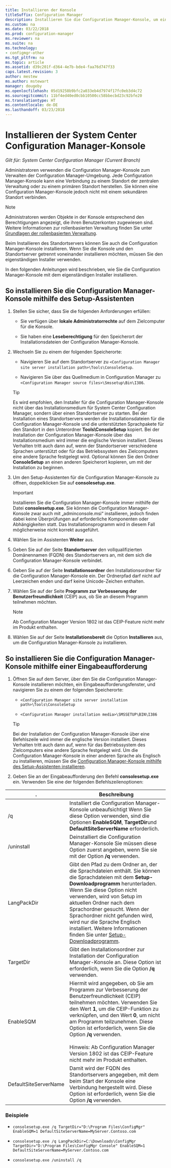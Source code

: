 ```yaml
---
title: Installieren der Konsole
titleSuffix: Configuration Manager
description: Installieren Sie die Configuration Manager-Konsole, um eine Verbindung zu einem Standort der zentralen Verwaltung oder einem primären Standort herzustellen.
ms.custom: na
ms.date: 03/22/2018
ms.prod: configuration-manager
ms.reviewer: na
ms.suite: na
ms.technology:
- configmgr-other
ms.tgt_pltfrm: na
ms.topic: article
ms.assetid: d39c201f-d364-4e7b-bde4-faa76d747f33
caps.latest.revision: 3
author: mestew
ms.author: mstewart
manager: dougeby
ms.openlocfilehash: 05d19258b9bfc2a033eb4d7974f17fc0eb3d4c72
ms.sourcegitcommit: 11bf4ed40ed0cbb10500cc58bbecbd23c92bfe20
ms.translationtype: HT
ms.contentlocale: de-DE
ms.lasthandoff: 03/23/2018
---
```

# <a name="install-the-system-center-configuration-manager-console"></a>Installieren der System Center Configuration Manager-Konsole

*Gilt für: System Center Configuration Manager (Current Branch)*

Administratoren verwenden die Configuration Manager-Konsole zum Verwalten der Configuration Manager-Umgebung. Jede Configuration Manager-Konsole kann eine Verbindung zu einem Standort der zentralen Verwaltung oder zu einem primären Standort herstellen. Sie können eine Configuration Manager-Konsole jedoch nicht mit einem sekundären Standort verbinden.

> [!NOTE]  
>  Administratoren werden Objekte in der Konsole entsprechend den Berechtigungen angezeigt, die ihren Benutzerkonten zugewiesen sind. Weitere Informationen zur rollenbasierten Verwaltung finden Sie unter [Grundlagen der rollenbasierten Verwaltung](../../../../core/understand/fundamentals-of-role-based-administration.md).  

 Beim Installieren des Standortservers können Sie auch die Configuration Manager-Konsole installieren. Wenn Sie die Konsole und den Standortserver getrennt voneinander installieren möchten, müssen Sie den eigenständigen Installer verwenden.  

 In den folgenden Anleitungen wird beschrieben, wie Sie die Configuration Manager-Konsole mit dem eigenständigen Installer installieren.  

## <a name="to-install-the-configuration-manager-console-by-using-the-setup-wizard"></a>So installieren Sie die Configuration Manager-Konsole mithilfe des Setup-Assistenten  

1.  Stellen Sie sicher, dass Sie die folgenden Anforderungen erfüllen:  

    -  Sie verfügen über **lokale Administratorrechte** auf dem Zielcomputer für die Konsole.  

    -   Sie haben eine **Leseberechtigung** für den Speicherort der Installationsdateien der Configuration Manager-Konsole.  

2.  Wechseln Sie zu einem der folgenden Speicherorte:  

    -   Navigieren Sie auf dem Standortserver zu `<Configuration Manager site server installation path>\Tools\ConsoleSetup`.  

    -   Navigieren Sie über das Quellmedium in Configuration Manager zu `<Configuration Manager source files>\Smssetup\Bin\I386`.  

    > [!TIP]  
    >  Es wird empfohlen, den Installer für die Configuration Manager-Konsole nicht über das Installationsmedium für System Center Configuration Manager, sondern über einen Standortserver zu starten. Bei der Installation eines Standortservers werden die Installationsdateien für die Configuration Manager-Konsole und die unterstützten Sprachpakete für den Standort in den Unterordner **Tools\ConsoleSetup** kopiert. Bei der Installation der Configuration Manager-Konsole über das Installationsmedium wird immer die englische Version installiert. Dieses Verhalten tritt auch dann auf, wenn der Standortserver verschiedene Sprachen unterstützt oder für das Betriebssystem des Zielcomputers eine andere Sprache festgelegt wird. Optional können Sie den Ordner **ConsoleSetup** an einen anderen Speicherort kopieren, um mit der Installation zu beginnen.

3.  Um den Setup-Assistenten für die Configuration Manager-Konsole zu öffnen, doppelklicken Sie auf **consolesetup.exe**.  

    > [!IMPORTANT]  
    >  Installieren Sie die Configuration Manager-Konsole immer mithilfe der Datei **consolesetup.exe**. Sie können die Configuration Manager-Konsole zwar auch mit „adminconsole.msi“ installieren, jedoch finden dabei keine Überprüfungen auf erforderliche Komponenten oder Abhängigkeiten statt. Das Installationsprogramm wird in diesem Fall möglicherweise nicht korrekt ausgeführt.  

4.  Wählen Sie im Assistenten **Weiter** aus.  

5.  Geben Sie auf der Seite **Standortserver** den vollqualifizierten Domänennamen (FQDN) des Standortservers an, mit dem sich die Configuration Manager-Konsole verbindet.  

6.  Geben Sie auf der Seite **Installationsordner** den Installationsordner für die Configuration Manager-Konsole ein. Der Ordnerpfad darf nicht auf Leerzeichen enden und darf keine Unicode-Zeichen enthalten.  

7.  Wählen Sie auf der Seite **Programm zur Verbesserung der Benutzerfreundlichkeit** (CEIP) aus, ob Sie an diesem Programm teilnehmen möchten.  
    > [!Note]  
    > Ab Configuration Manager Version 1802 ist das CEIP-Feature nicht mehr im Produkt enthalten.

8.  Wählen Sie auf der Seite **Installationsbereit** die Option **Installieren** aus, um die Configuration Manager-Konsole zu installieren.  



## <a name="to-install-the-configuration-manager-console-from-a-command-prompt"></a>So installieren Sie die Configuration Manager-Konsole mithilfe einer Eingabeaufforderung  

1.  Öffnen Sie auf dem Server, über den Sie die Configuration Manager-Konsole installieren möchten, ein Eingabeaufforderungsfenster, und navigieren Sie zu einem der folgenden Speicherorte:  

    -   `<Configuration Manager site server installation path>\Tools\ConsoleSetup`  

    -   `<Configuration Manager installation media>\SMSSETUP\BIN\I386`  

    > [!TIP]  
    >  Bei der Installation der Configuration Manager-Konsole über eine Befehlszeile wird immer die englische Version installiert. Dieses Verhalten tritt auch dann auf, wenn für das Betriebssystem des Zielcomputers eine andere Sprache festgelegt wird. Um die Configuration Manager-Konsole in einer anderen Sprache als Englisch zu installieren, müssen Sie die [Configuration Manager-Konsole mithilfe des Setup-Assistenten installieren](#to-install-the-configuration-manager-console-by-using-the-setup-wizard).  

2.  Geben Sie an der Eingabeaufforderung den Befehl **consolesetup.exe** ein. Verwenden Sie eine der folgenden Befehlszeilenoptionen:  

|  .     | Beschreibung     |
  |-------------|-------------|
  |/q|Installiert die Configuration Manager-Konsole unbeaufsichtigt Wenn Sie diese Option verwenden, sind die Optionen **EnableSQM**, **TargetDir**und **DefaultSiteServerName** erforderlich.|  
  |/uninstall|Deinstalliert die Configuration Manager-Konsole Sie müssen diese Option zuerst angeben, wenn Sie sie mit der Option **/q** verwenden.|  
  |LangPackDir|Gibt den Pfad zu dem Ordner an, der die Sprachdateien enthält. Sie können die Sprachdateien mit dem **Setup-Downloadprogramm** herunterladen. Wenn Sie diese Option nicht verwenden, wird von Setup im aktuellen Ordner nach dem Sprachordner gesucht. Wenn der Sprachordner nicht gefunden wird, wird nur die Sprache Englisch installiert. Weitere Informationen finden Sie unter [Setup-Downloadprogramm](setup-downloader.md).|  
  |TargetDir|Gibt den Installationsordner zur Installation der Configuration Manager-Konsole an. Diese Option ist erforderlich, wenn Sie die Option **/q** verwenden.|  
  |EnableSQM|Hiermit wird angegeben, ob Sie am Programm zur Verbesserung der Benutzerfreundlichkeit (CEIP) teilnehmen möchten. Verwenden Sie den Wert **1**, um die CEIP-Funktion zu verknüpfen, und den Wert **0**, um nicht am Programm teilzunehmen. Diese Option ist erforderlich, wenn Sie die Option **/q** verwenden.</br></br>Hinweis: Ab Configuration Manager Version 1802 ist das CEIP-Feature nicht mehr im Produkt enthalten.|  
  |DefaultSiteServerName|Damit wird der FQDN des Standortservers angegeben, mit dem beim Start der Konsole eine Verbindung hergestellt wird. Diese Option ist erforderlich, wenn Sie die Option **/q** verwenden.|  


  ### <a name="examples"></a>Beispiele

  -  `consolesetup.exe /q TargetDir="D:\Program Files\ConfigMgr" EnableSQM=1 DefaultSiteServerName=MyServer.Contoso.com`  

  -  `consolesetup.exe /q LangPackDir=C:\Downloads\ConfigMgr TargetDir="D:\Program Files\ConfigMgr Console" EnableSQM=1 DefaultSiteServerName=MyServer.Contoso.com`  

  -  `consolesetup.exe /uninstall /q`  
